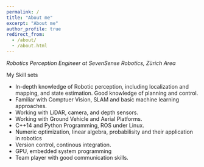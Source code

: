 ```yaml
---
permalink: /
title: "About me"
excerpt: "About me"
author_profile: true
redirect_from:
  - /about/
  - /about.html
---
```


*Robotics Perception Engineer at SevenSense Robotics, Zürich Area*

My Skill sets
- In-depth knowledge of Robotic perception, including localization and mapping, and state estimation. Good knowledge of planning and control. 
- Familiar with Comptuer Vision, SLAM and basic machine learning approaches. 
- Working with LiDAR, camera, and depth sensors.
- Working with Ground Vehicle and Aerial Platforms.
- C++14 and Python Programming, ROS under Linux.
- Numeric optimization, linear algebra, probabilisity and their application in robotics 
- Version control, continous integration.
- GPU, embedded system programming
- Team player with good communication skills.

